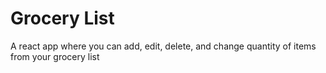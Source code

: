 # Grocery List

A react app where you can add, edit, delete, and change quantity of items from your grocery list
